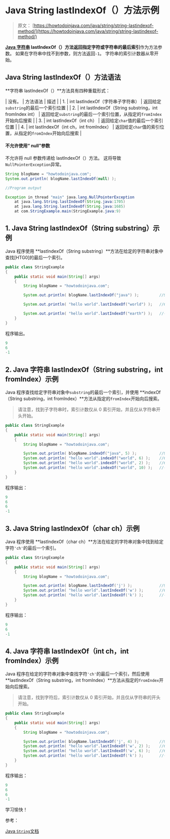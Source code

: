 # Java String lastIndexOf（）方法示例

> 原文： [https://howtodoinjava.com/java/string/string-lastindexof-method/](https://howtodoinjava.com/java/string/string-lastindexof-method/)

**[Java 字符串](https://howtodoinjava.com/java-string/) lastIndexOf（）**方法返回指定字符或字符串的**最后索引**作为方法参数。 如果在字符串中找不到参数，则方法返回`-1`。 字符串的索引计数器从零开始。

## Java String lastIndexOf（）方法语法

**字符串 lastIndexOf（）**方法具有四种重载形式：

| 没有。 | 方法语法 | 描述 |
| 1. | int lastIndexOf（字符串子字符串） | 返回给定`substring`的最后一个索引位置 |
| 2. | int lastIndexOf（String substring，int fromIndex int） | 返回给定`substring`的最后一个索引位置，从指定的`fromIndex`开始向后搜索 |
| 3. | int lastIndexOf（int ch） | 返回给定`char`值的最后一个索引位置 |
| 4. | int lastIndexOf（int ch，int fromIndex） | 返回给定`char`值的索引位置，从指定的`fromIndex`开始向后搜索 |

#### 不允许使用“ null”参数

不允许将 null 参数传递给 lastIndexOf（）方法。 这将导致`NullPointerException`异常。

```java
String blogName = "howtodoinjava.com";
System.out.println( blogName.lastIndexOf(null) );

//Program output

Exception in thread "main" java.lang.NullPointerException
	at java.lang.String.lastIndexOf(String.java:1705)
	at java.lang.String.lastIndexOf(String.java:1685)
	at com.StringExample.main(StringExample.java:9)

```

## 1\. Java String lastIndexOf（String substring）示例

Java 程序使用 **lastIndexOf（String substring）**方法在给定的字符串对象中查找[​​HTG0]的最后一个索引。

```java
public class StringExample 
{
    public static void main(String[] args) 
    {
        String blogName = "howtodoinjava.com";

        System.out.println( blogName.lastIndexOf("java") );			//9

        System.out.println( "hello world".lastIndexOf("world") );	//6

        System.out.println( "hello world".lastIndexOf("earth") );	//-1
    }
}

```

程序输出。

```java
9
6
-1

```

## 2\. Java 字符串 lastIndexOf（String substring，int fromIndex）示例

Java 程序查找给定字符串对象中`substring`的最后一个索引，并使用 **indexOf（String substring，int fromIndex）**方法从指定的`fromIndex`开始向后搜索。

> 请注意，找到子字符串时，索引计数仅从 0 索引开始，并且仅从字符串开头开始。

```java
public class StringExample 
{
    public static void main(String[] args) 
    {
        String blogName = "howtodoinjava.com";

        System.out.println( blogName.indexOf("java", 5) );			//9
        System.out.println( "hello world".indexOf("world", 6) );	//6
        System.out.println( "hello world".indexOf("world", 2) );	//6
        System.out.println( "hello world".indexOf("world", 10) );	//-1
    }
}

```

程序输出：

```java
9
6
6
-1

```

## 3\. Java String lastIndexOf（char ch）示例

Java 程序使用 **lastIndexOf（char ch）**方法在给定的字符串对象中找到给定字符`'ch'`的最后一个索引。

```java
public class StringExample 
{
    public static void main(String[] args) 
    {
        String blogName = "howtodoinjava.com";

        System.out.println( blogName.lastIndexOf('j') );            //9
        System.out.println( "hello world".lastIndexOf('w') );       //6
        System.out.println( "hello world".lastIndexOf('k') );       //-1
    }
}

```

程序输出：

```java
9
6
-1

```

## 4\. Java 字符串 lastIndexOf（int ch，int fromIndex）示例

Java 程序在给定的字符串对象中查找字符`'ch'`的最后一个索引，然后使用 **lastIndexOf（String substring，int fromIndex）**方法从指定的`fromIndex`开始向后搜索。

> 请注意，找到字符后，索引计数仅从 0 索引开始，并且仅从字符串的开头开始。

```java
public class StringExample 
{
    public static void main(String[] args) 
    {
        String blogName = "howtodoinjava.com";

        System.out.println( blogName.lastIndexOf('j', 4) );         //9
        System.out.println( "hello world".lastIndexOf('w', 2) );    //6
        System.out.println( "hello world".lastIndexOf('w', 6) );    //6
        System.out.println( "hello world".lastIndexOf('k') );       //-1
    }
}

```

程序输出：

```java
9
6
6
-1

```

学习愉快！

参考：

[Java `String`文档](https://docs.oracle.com/javase/10/docs/api/java/lang/String.html)